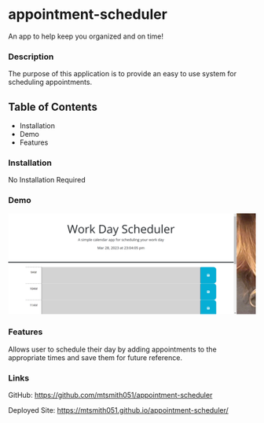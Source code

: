 # appointment-scheduler
An app to help keep you organized and on time!

### Description
The purpose of this application is to provide an easy to use system for scheduling appointments.  

## Table of Contents 
  * Installation
  * Demo
  * Features

### Installation
  No Installation Required

### Demo
![alt text](./images/Screenshot%202023-03-28%20230416.png)
### Features
  Allows user to schedule their day by adding appointments to the appropriate times and save them for future reference.

### Links
  GitHub: https://github.com/mtsmith051/appointment-scheduler

  Deployed Site: https://mtsmith051.github.io/appointment-scheduler/
